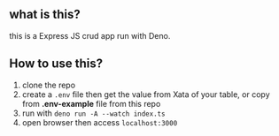## what is this?

this is a Express JS crud app run with Deno.

## How to use this?

1. clone the repo
2. create a `.env` file then get the value from Xata of your table, or copy from **.env-example** file from this repo
3. run with `deno run -A --watch index.ts`
4. open browser then access `localhost:3000`
